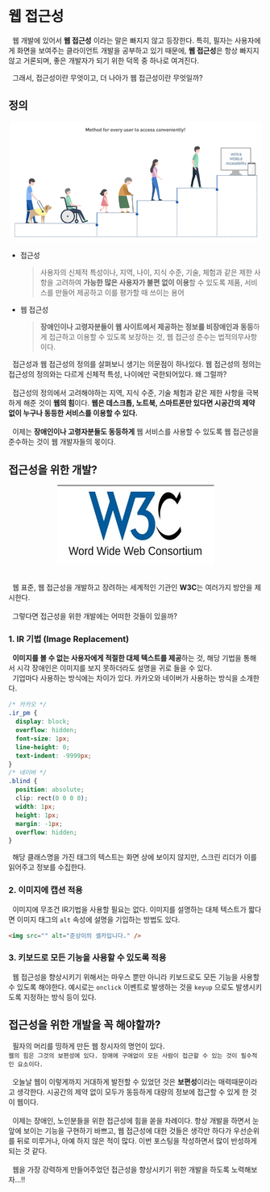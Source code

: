 # 웹 접근성

&nbsp; 웹 개발에 있어서 **웹 접근성** 이라는 말은 빠지지 않고 등장한다. 특히, 필자는 사용자에게 화면을 보여주는 클라이언트 개발을 공부하고 있기 때문에, **웹 접근성**은 항상 빠지지 않고 거론되며, 좋은 개발자가 되기 위한 덕목 중 하나로 여겨진다.<br>

&nbsp; 그래서, 접근성이란 무엇이고, 더 나아가 웹 접근성이란 무엇일까?

## 정의

<div align='center'>
<img src='./images/웹접근성.png' width=500>
</div>

- 접근성
  > 사용자의 신체적 특성이나, 지역, 나이, 지식 수준, 기술, 체험과 같은 제한 사항을 고려하여 **가능한 많은 사용자가 불편 없이 이용**할 수 있도록 제품, 서비스를 만들어 제공하고 이를 평가할 때 쓰이는 용어
- 웹 접근성
  > **장애인이나 고령자분들이 웹 사이트에서 제공하는 정보를 비장애인과 동등**하게 접근하고 이용할 수 있도록 보장하는 것, 웹 접근성 준수는 법적의무사항이다.

&nbsp; 접근성과 웹 접근성의 정의를 살펴보니 생기는 의문점이 하나있다. 웹 접근성의 정의는 접근성의 정의와는 다르게 신체적 특성, 나이에만 국한되어있다. 왜 그럴까?<br><br>
&nbsp; 접근성의 정의에서 고려해야하는 지역, 지식 수준, 기술 체험과 같은 제한 사항을 극복하게 해준 것이 **웹의 힘**이다. **웹은 데스크톱, 노트북, 스마트폰만 있다면 시공간의 제약 없이 누구나 동등한 서비스를 이용할 수 있다.**<br><br>
&nbsp; 이제는 **장애인이나 고령자분들도 동등하게** 웹 서비스를 사용할 수 있도록 웹 접근성을 준수하는 것이 웹 개발자들의 몫이다.

## 접근성을 위한 개발?

<div align='center'>
<img src='./images/w3c.png'>
</div><br>

&nbsp; 웹 표준, 웹 접근성을 개발하고 장려하는 세계적인 기관인 **W3C**는 여러가지 방안을 제시한다.<br><br>
&nbsp; 그렇다면 접근성을 위한 개발에는 어떠한 것들이 있을까?

### 1. IR 기법 (Image Replacement)

&nbsp; **이미지를 볼 수 없는 사용자에게 적절한 대체 텍스트를 제공**하는 것, 해당 기법을 통해서 시각 장애인은 이미지를 보지 못하더라도 설명을 귀로 들을 수 있다.<br>
&nbsp; 기업마다 사용하는 방식에는 차이가 있다. 카카오와 네이버가 사용하는 방식을 소개한다.

```css
/* 카카오 */
.ir_pm {
  display: block;
  overflow: hidden;
  font-size: 1px;
  line-height: 0;
  text-indent: -9999px;
}
/* 네이버 */
.blind {
  position: absolute;
  clip: rect(0 0 0 0);
  width: 1px;
  height: 1px;
  margin: -1px;
  overflow: hidden;
}
```

&nbsp; 해당 클래스명을 가진 태그의 텍스트는 화면 상에 보이지 않지만, 스크린 리더가 이를 읽어주고 정보를 수집한다.

### 2. 이미지에 캡션 적용

&nbsp; 이미지에 무조건 IR기법을 사용할 필요는 없다. 이미지를 설명하는 대체 텍스트가 짧다면 이미지 태그의 `alt` 속성에 설명을 기입하는 방법도 있다.

```html
<img src="" alt="준상이의 셀카입니다." />
```

### 3. 키보드로 모든 기능을 사용할 수 있도록 적용

&nbsp; 웹 접근성을 향상시키기 위해서는 마우스 뿐만 아니라 키보드로도 모든 기능을 사용할 수 있도록 해야한다. 예시로는 `onclick` 이벤트로 발생하는 것을 `keyup` 으로도 발생시키도록 지정하는 방식 등이 있다.

## 접근성을 위한 개발을 꼭 해야할까?

&nbsp; 필자의 머리를 띵하게 만든 웹 창시자의 명언이 있다.<br>
`웹의 힘은 그것의 보편성에 있다. 장애에 구애없이 모든 사람이 접근할 수 있는 것이 필수적인 요소이다.`<br><br>
&nbsp; 오늘날 웹이 이렇게까지 거대하게 발전할 수 있었던 것은 **보편성**이라는 매력때문이라고 생각한다. 시공간의 제약 없이 모두가 동등하게 대량의 정보에 접근할 수 있게 한 것이 웹이다.<br><br>
&nbsp; 이제는 장애인, 노인분들을 위한 접근성에 힘을 쏟을 차례이다. 항상 개발을 하면서 눈앞에 보이는 기능을 구현하기 바쁘고, 웹 접근성에 대한 것들은 생각만 하다가 우선순위를 뒤로 미루거나, 아예 하지 않은 적이 많다. 이번 포스팅을 작성하면서 많이 반성하게 되는 것 같다.<br><br>
&nbsp; 웹을 가장 강력하게 만들어주었던 접근성을 향상시키기 위한 개발을 하도록 노력해보자...!!
